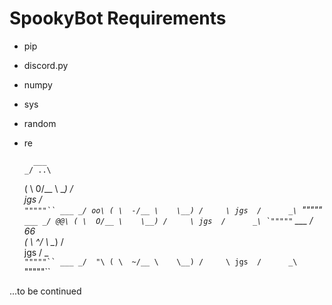# SpookyBot Requirements

- pip
- discord.py
- numpy
- sys
- random
- re

        ___
      _/ ..\
     ( \  0/__
      \    \__)
      /     \
jgs  /      _\
    `"""""``
        ___
      _/ oo\
     ( \  -/__
      \    \__)
      /     \
jgs  /      _\
    `"""""``   
        ___
      _/ @@\
     ( \  O/__
      \    \__)
      /     \
jgs  /      _\
    `"""""``
        ___
      _/ 66\
     ( \  ^/__
      \    \__)
      /     \
jgs  /      _\
    `"""""``
        ___
      _/  "\
     ( \  ~/__
      \    \__)
      /     \
jgs  /      _\
    `"""""``

...to be continued
